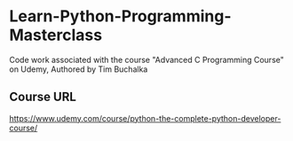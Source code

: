 # Learn-Python-Programming-Masterclass
Code work associated with the course "Advanced C Programming Course" on Udemy, Authored by Tim Buchalka

## Course URL
https://www.udemy.com/course/python-the-complete-python-developer-course/
